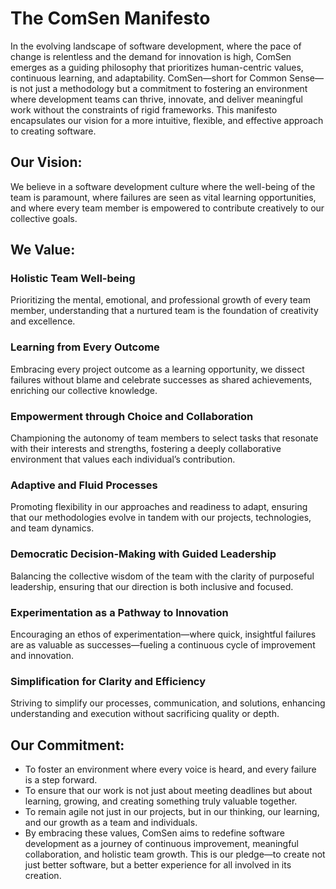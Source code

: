 # The ComSen Manifesto

In the evolving landscape of software development, where the pace of change is relentless and the demand for innovation is high, ComSen emerges as a guiding philosophy that prioritizes human-centric values, continuous learning, and adaptability. ComSen—short for Common Sense—is not just a methodology but a commitment to fostering an environment where development teams can thrive, innovate, and deliver meaningful work without the constraints of rigid frameworks. This manifesto encapsulates our vision for a more intuitive, flexible, and effective approach to creating software.

## Our Vision:

We believe in a software development culture where the well-being of the team is paramount, where failures are seen as vital learning opportunities, and where every team member is empowered to contribute creatively to our collective goals.

## We Value:

### Holistic Team Well-being
Prioritizing the mental, emotional, and professional growth of every team member, understanding that a nurtured team is the foundation of creativity and excellence.

### Learning from Every Outcome
Embracing every project outcome as a learning opportunity, we dissect failures without blame and celebrate successes as shared achievements, enriching our collective knowledge.

### Empowerment through Choice and Collaboration
Championing the autonomy of team members to select tasks that resonate with their interests and strengths, fostering a deeply collaborative environment that values each individual’s contribution.

### Adaptive and Fluid Processes
Promoting flexibility in our approaches and readiness to adapt, ensuring that our methodologies evolve in tandem with our projects, technologies, and team dynamics.

### Democratic Decision-Making with Guided Leadership
Balancing the collective wisdom of the team with the clarity of purposeful leadership, ensuring that our direction is both inclusive and focused.

### Experimentation as a Pathway to Innovation
Encouraging an ethos of experimentation—where quick, insightful failures are as valuable as successes—fueling a continuous cycle of improvement and innovation.

### Simplification for Clarity and Efficiency
Striving to simplify our processes, communication, and solutions, enhancing understanding and execution without sacrificing quality or depth.

## Our Commitment:

- To foster an environment where every voice is heard, and every failure is a step forward.
- To ensure that our work is not just about meeting deadlines but about learning, growing, and creating something truly valuable together.
- To remain agile not just in our projects, but in our thinking, our learning, and our growth as a team and individuals.
- By embracing these values, ComSen aims to redefine software development as a journey of continuous improvement, meaningful collaboration, and holistic team growth. This is our pledge—to create not just better software, but a better experience for all involved in its creation.
